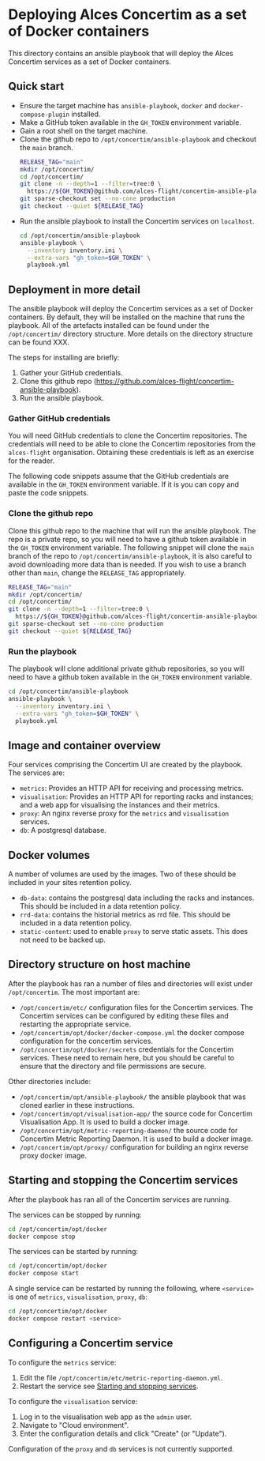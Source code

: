 # Deploying Alces Concertim as a set of Docker containers

This directory contains an ansible playbook that will deploy the Alces
Concertim services as a set of Docker containers.

## Quick start

* Ensure the target machine has `ansible-playbook`, `docker` and
  `docker-compose-plugin` installed.
* Make a GitHub token available in the `GH_TOKEN` environment variable.
* Gain a root shell on the target machine.
* Clone the github repo to `/opt/concertim/ansible-playbook` and checkout the `main` branch.
  ```bash
  RELEASE_TAG="main"
  mkdir /opt/concertim/
  cd /opt/concertim/
  git clone -n --depth=1 --filter=tree:0 \
    https://${GH_TOKEN}@github.com/alces-flight/concertim-ansible-playbook.git ansible-playbook
  git sparse-checkout set --no-cone production
  git checkout --quiet ${RELEASE_TAG}
  ```
* Run the ansible playbook to install the Concertim services on `localhost`.
  ```bash
  cd /opt/concertim/ansible-playbook
  ansible-playbook \
    --inventory inventory.ini \
    --extra-vars "gh_token=$GH_TOKEN" \
    playbook.yml
  ```

## Deployment in more detail

The ansible playbook will deploy the Concertim services as a set of Docker containers.
By default, they will be installed on the machine that runs the playbook.
All of the artefacts installed can be found under the `/opt/concertim/` directory structure.
More details on the directory structure can be found XXX.

The steps for installing are briefly:

1. Gather your GitHub credentials.
2. Clone this github repo (https://github.com/alces-flight/concertim-ansible-playbook).
3. Run the ansible playbook.

### Gather GitHub credentials

You will need GitHub credentials to clone the Concertim repositories.
The credentials will need to be able to clone the Concertim repositories from
the `alces-flight` organisation.
Obtaining these credentials is left as an exercise for the reader.

The following code snippets assume that the GitHub credentials are available in
the `GH_TOKEN` environment variable.  If it is you can copy and paste the code
snippets.

### Clone the github repo

Clone this github repo to the machine that will run the ansible playbook.
The repo is a private repo,
so you will need to have a github token available in the `GH_TOKEN` environment variable.
The following snippet will clone the `main` branch of the repo to `/opt/concertim/ansible-playbook`, 
it is also careful to avoid downloading more data than is needed.
If you wish to use a branch other than `main`, change the `RELEASE_TAG` appropriately.

```bash
RELEASE_TAG="main"
mkdir /opt/concertim/
cd /opt/concertim/
git clone -n --depth=1 --filter=tree:0 \
  https://${GH_TOKEN}@github.com/alces-flight/concertim-ansible-playbook.git ansible-playbook
git sparse-checkout set --no-cone production
git checkout --quiet ${RELEASE_TAG}
```

### Run the playbook

The playbook will clone additional private github repositories,
so you will need to have a github token available in the `GH_TOKEN` environment variable.

```bash
cd /opt/concertim/ansible-playbook
ansible-playbook \
  --inventory inventory.ini \
  --extra-vars "gh_token=$GH_TOKEN" \
  playbook.yml
```

## Image and container overview

Four services comprising the Concertim UI are created by the playbook.
The services are:

* `metrics`: Provides an HTTP API for receiving and processing metrics.
* `visualisation`: Provides an HTTP API for reporting racks and instances; and a web app
  for visualising the instances and their metrics.
* `proxy`: An nginx reverse proxy for the `metrics` and `visualisation`
  services.
* `db`: A postgresql database.


## Docker volumes

A number of volumes are used by the images.  Two of these should be included in
your sites retention policy.

* `db-data`: contains the postgresql data including the racks and instances.
  This should be included in a data retention policy.
* `rrd-data`: contains the historial metrics as rrd file.  This should be
  included in a data retention policy.
* `static-content`: used to enable `proxy` to serve static assets.  This does
  not need to be backed up.


## Directory structure on host machine

After the playbook has ran a number of files and directories will exist under `/opt/concertim`.
The most important are:

* `/opt/concertim/etc/` configuration files for the Concertim services.  The
Concertim services can be configured by editing these files and restarting the
appropriate service.
* `/opt/concertim/opt/docker/docker-compose.yml` the docker compose configuration for the concertim services.
* `/opt/concertim/opt/docker/secrets` credentials for the Concertim services.  These need to remain here, but you should be careful to ensure that the directory and file permissions are secure.


Other directories include:

* `/opt/concertim/opt/ansible-playbook/` the ansible playbook that was cloned earlier in these instructions.
* `/opt/concertim/opt/visualisation-app/` the source code for Concertim Visualisation App.  It is used to build a docker image.
* `/opt/concertim/opt/metric-reporting-daemon/` the source code for Concertim Metric Reporting Daemon.  It is used to build a docker image.
* `/opt/concertim/opt/proxy/` configuration for building an nginx reverse proxy docker image.


## Starting and stopping the Concertim services

After the playbook has ran all of the Concertim services are running.

The services can be stopped by running:

```bash
cd /opt/concertim/opt/docker
docker compose stop
```

The services can be started by running:

```bash
cd /opt/concertim/opt/docker
docker compose start
```

A single service can be restarted by running the following,
where `<service>` is one of `metrics`, `visualisation`, `proxy`, `db`:

```bash
cd /opt/concertim/opt/docker
docker compose restart <service>
```

## Configuring a Concertim service

To configure the `metrics` service:

1. Edit the file `/opt/concertim/etc/metric-reporting-daemon.yml`.
2. Restart the service see [Starting and stopping services](#starting-and-stopping-the-concertim-services).

To configure the `visualisation` service:

1. Log in to the visualisation web app as the `admin` user.
2. Navigate to "Cloud environment".
3. Enter the configuration details and click "Create" (or "Update").

Configuration of the `proxy` and `db` services is not currently supported.
